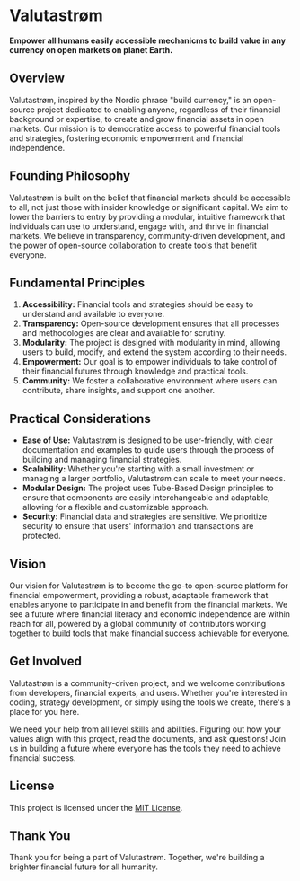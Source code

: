 # Valutastrøm

**Empower all humans easily accessible mechanicms to build value in any currency on open markets on planet Earth.**

## Overview

Valutastrøm, inspired by the Nordic phrase "build currency," is an open-source project dedicated to enabling anyone, regardless of their financial background or expertise, to create and grow financial assets in open markets. Our mission is to democratize access to powerful financial tools and strategies, fostering economic empowerment and financial independence.

## Founding Philosophy

Valutastrøm is built on the belief that financial markets should be accessible to all, not just those with insider knowledge or significant capital. We aim to lower the barriers to entry by providing a modular, intuitive framework that individuals can use to understand, engage with, and thrive in financial markets. We believe in transparency, community-driven development, and the power of open-source collaboration to create tools that benefit everyone.

## Fundamental Principles

1. **Accessibility:** Financial tools and strategies should be easy to understand and available to everyone.
2. **Transparency:** Open-source development ensures that all processes and methodologies are clear and available for scrutiny.
3. **Modularity:** The project is designed with modularity in mind, allowing users to build, modify, and extend the system according to their needs.
4. **Empowerment:** Our goal is to empower individuals to take control of their financial futures through knowledge and practical tools.
5. **Community:** We foster a collaborative environment where users can contribute, share insights, and support one another.

## Practical Considerations

- **Ease of Use:** Valutastrøm is designed to be user-friendly, with clear documentation and examples to guide users through the process of building and managing financial strategies.
- **Scalability:** Whether you're starting with a small investment or managing a larger portfolio, Valutastrøm can scale to meet your needs.
- **Modular Design:** The project uses Tube-Based Design principles to ensure that components are easily interchangeable and adaptable, allowing for a flexible and customizable approach.
- **Security:** Financial data and strategies are sensitive. We prioritize security to ensure that users' information and transactions are protected.

## Vision

Our vision for Valutastrøm is to become the go-to open-source platform for financial empowerment, providing a robust, adaptable framework that enables anyone to participate in and benefit from the financial markets. We see a future where financial literacy and economic independence are within reach for all, powered by a global community of contributors working together to build tools that make financial success achievable for everyone.

## Get Involved

Valutastrøm is a community-driven project, and we welcome contributions from developers, financial experts, and users. Whether you're interested in coding, strategy development, or simply using the tools we create, there's a place for you here.

We need your help from all level skills and abilities. Figuring out how your values align with this project, read the documents, and ask questions! Join us in building a future where everyone has the tools they need to achieve financial success.

## License

This project is licensed under the [MIT License](LICENSE).

## Thank You

Thank you for being a part of Valutastrøm. Together, we're building a brighter financial future for all humanity.

